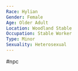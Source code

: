 ```yaml
---
Race: Hylian
Gender: Female
Age: Older Adult
Location: Woodland Stable
Occupation: Stable Worker
Type: Minor
Sexuality: Heterosexual
---
```

#npc 

